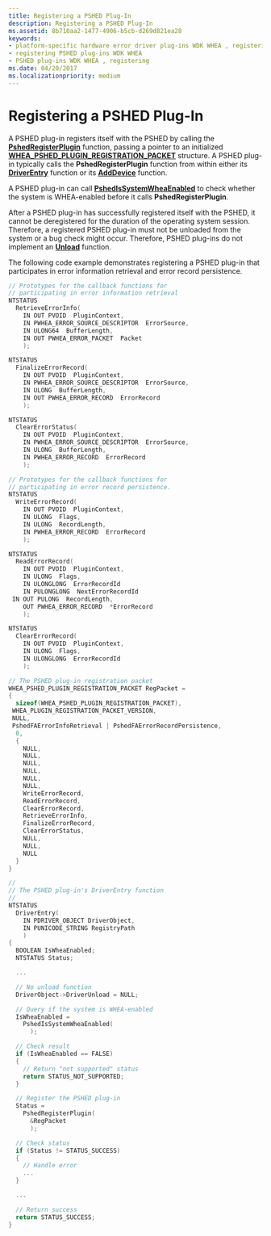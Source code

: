 ```yaml
---
title: Registering a PSHED Plug-In
description: Registering a PSHED Plug-In
ms.assetid: 8b710aa2-1477-4906-b5cb-d269d821ea28
keywords:
- platform-specific hardware error driver plug-ins WDK WHEA , registering
- registering PSHED plug-ins WDK WHEA
- PSHED plug-ins WDK WHEA , registering
ms.date: 04/20/2017
ms.localizationpriority: medium
---
```


# Registering a PSHED Plug-In


A PSHED plug-in registers itself with the PSHED by calling the [**PshedRegisterPlugin**](https://docs.microsoft.com/windows-hardware/drivers/ddi/ntddk/nf-ntddk-pshedregisterplugin) function, passing a pointer to an initialized [**WHEA\_PSHED\_PLUGIN\_REGISTRATION\_PACKET**](https://docs.microsoft.com/windows-hardware/drivers/ddi/ntddk/ns-ntddk-_whea_pshed_plugin_registration_packet) structure. A PSHED plug-in typically calls the **PshedRegisterPlugin** function from within either its [**DriverEntry**](https://docs.microsoft.com/windows-hardware/drivers/ddi/wdm/nc-wdm-driver_initialize) function or its [**AddDevice**](https://docs.microsoft.com/windows-hardware/drivers/ddi/wdm/nc-wdm-driver_add_device) function.

A PSHED plug-in can call [**PshedIsSystemWheaEnabled**](https://docs.microsoft.com/windows-hardware/drivers/ddi/ntddk/nf-ntddk-pshedissystemwheaenabled) to check whether the system is WHEA-enabled before it calls **PshedRegisterPlugin**.

After a PSHED plug-in has successfully registered itself with the PSHED, it cannot be deregistered for the duration of the operating system session. Therefore, a registered PSHED plug-in must not be unloaded from the system or a bug check might occur. Therefore, PSHED plug-ins do not implement an [**Unload**](https://docs.microsoft.com/windows-hardware/drivers/ddi/wdm/nc-wdm-driver_unload) function.

The following code example demonstrates registering a PSHED plug-in that participates in error information retrieval and error record persistence.

```cpp
// Prototypes for the callback functions for
// participating in error information retrieval
NTSTATUS
  RetrieveErrorInfo(
    IN OUT PVOID  PluginContext,
    IN PWHEA_ERROR_SOURCE_DESCRIPTOR  ErrorSource,
    IN ULONG64  BufferLength,
    IN OUT PWHEA_ERROR_PACKET  Packet
    );

NTSTATUS
  FinalizeErrorRecord(
    IN OUT PVOID  PluginContext,
    IN PWHEA_ERROR_SOURCE_DESCRIPTOR  ErrorSource,
    IN ULONG  BufferLength,
    IN OUT PWHEA_ERROR_RECORD  ErrorRecord
    );

NTSTATUS
  ClearErrorStatus(
    IN OUT PVOID  PluginContext,
    IN PWHEA_ERROR_SOURCE_DESCRIPTOR  ErrorSource,
    IN ULONG  BufferLength,
    IN PWHEA_ERROR_RECORD  ErrorRecord
    );

// Prototypes for the callback functions for
// participating in error record persistence.
NTSTATUS
  WriteErrorRecord(
    IN OUT PVOID  PluginContext,
    IN ULONG  Flags,
    IN ULONG  RecordLength,
    IN PWHEA_ERROR_RECORD  ErrorRecord
    );

NTSTATUS
  ReadErrorRecord(
    IN OUT PVOID  PluginContext,
    IN ULONG  Flags,
    IN ULONGLONG  ErrorRecordId
    IN PULONGLONG  NextErrorRecordId
 IN OUT PULONG  RecordLength,
    OUT PWHEA_ERROR_RECORD  *ErrorRecord
    );

NTSTATUS
  ClearErrorRecord(
    IN OUT PVOID  PluginContext,
    IN ULONG  Flags,
    IN ULONGLONG  ErrorRecordId
    );

// The PSHED plug-in registration packet
WHEA_PSHED_PLUGIN_REGISTRATION_PACKET RegPacket =
{
  sizeof(WHEA_PSHED_PLUGIN_REGISTRATION_PACKET),
 WHEA_PLUGIN_REGISTRATION_PACKET_VERSION,
 NULL,
 PshedFAErrorInfoRetrieval | PshedFAErrorRecordPersistence,
  0,
  {
    NULL,
    NULL,
    NULL,
    NULL,
    NULL,
    NULL,
    WriteErrorRecord,
    ReadErrorRecord,
    ClearErrorRecord,
    RetrieveErrorInfo,
    FinalizeErrorRecord,
    ClearErrorStatus,
    NULL,
    NULL,
    NULL
  }
}

//
// The PSHED plug-in's DriverEntry function
//
NTSTATUS
  DriverEntry(
    IN PDRIVER_OBJECT DriverObject,
    IN PUNICODE_STRING RegistryPath
    )
{
  BOOLEAN IsWheaEnabled;
  NTSTATUS Status;

  ...

  // No unload function
  DriverObject->DriverUnload = NULL;

  // Query if the system is WHEA-enabled
  IsWheaEnabled =
    PshedIsSystemWheaEnabled(
      );

  // Check result
  if (IsWheaEnabled == FALSE)
  {
    // Return "not supported" status
    return STATUS_NOT_SUPPORTED;
  }

  // Register the PSHED plug-in
  Status =
    PshedRegisterPlugin(
      &RegPacket
      );

  // Check status
  if (Status != STATUS_SUCCESS)
  {
    // Handle error
    ...
  }

  ...

  // Return success
  return STATUS_SUCCESS;
}
```

 

 




